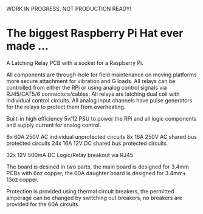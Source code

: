 WORK IN PROGRESS, NOT PRODUCTION READY!

# The biggest Raspberry Pi Hat ever made ...
A Latching Relay PCB with a socket for a Raspberry Pi.

All components are through-hole for field maintenance on moving platforms more secure attachment for vibration and G loads.
All relays can be controlled from either the RPi or using analog control signals via RJ45/CAT5/6 connectors/cables.
All relays are latching dual coil with individual control circuits.
All analog input channels have pulse generators for the relays to protect them from overheating.

Built-in high efficiency 5v/12 PSU to power the RPi and all logic components and supply current for analog control.

8x 60A 250V AC individual unprotected circuits
8x 16A 250V AC shared bus protected circuits
24x 16A 12V DC shared bus protected circuits

32x 12V 500mA DC Logic/Relay breakout via RJ45

The board is desined in two parts, the main board is designed for 3.4mm PCBs with 6oz copper, the 60A daughter board is designed for 3.4mm+ 13oz copper.

Protection is provided using thermal circuit breakers, the permitted amperage can be changed by switching out breakers, no breakers are provided for the 60A circuits.
